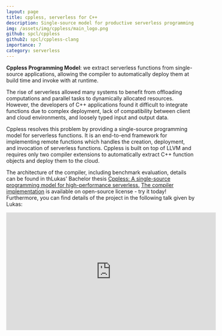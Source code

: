 ```yaml
---
layout: page
title: cppless, serverless for C++
description: Single-source model for productive serverless programming in C++
img: /assets/img/cppless/main_logo.png
github: spcl/cppless
github2: spcl/cppless-clang
importance: 7
category: serverless
---
```


<div style="vertical-align:middle; text-align:center">
  <a href="/assets/img/cppless/main_logo.png">
    <img class="img-fluid rounded z-depth-1" src="{{ '/assets/img/cppless/main_logo.png' | relative_url }}" alt="" title="ZooKeeper system model."/>
  </a>
</div>
<div class="caption">
  <b>Cppless Programming Model</b>: we extract serverless functions from single-source 
  applications, allowing the compiler to automatically deploy them at build time and invoke with at runtime.
</div>

The rise of serverless allowed many systems to benefit
from offloading computations and parallel tasks to dynamically allocated resources.
However, the developers of C++ applications found it difficult to integrate functions due
to complex deployment, lack of compatibility between client and
cloud environments, and loosely typed input and output data.

Cppless resolves this problem by providing a single-source programming model for serverless functions.
It is an end-to-end framework for implementing remote functions which handles the creation, deployment, and invocation of serverless functions.
Cppless is built on top of LLVM and requires only two compiler extensions to automatically extract C++ function objects and deploy them to the cloud.

The architecture of the compiler, including benchmark evaluation, details can be found in thLukas' Bachelor thesis [Cppless: A single-source programming model for high-performance serverless.](https://mcopik.github.io/assets/pdf/students/2022_cppless_moeller.pdf)
[The compiler implementation](https://github.com/spcl/cppless) is available on open-source license - try it today!
Furthermore, you can find details of the project in the following talk given by Lukas:

<div style="text-align: center">
<iframe width="560" height="315" src="https://www.youtube.com/embed/M2xFEtPxmlw?si=Bxzl9zh4JOEOx7rO" title="YouTube video player" frameborder="0" allow="accelerometer; autoplay; clipboard-write; encrypted-media; gyroscope; picture-in-picture; web-share" allowfullscreen></iframe>
</div>

